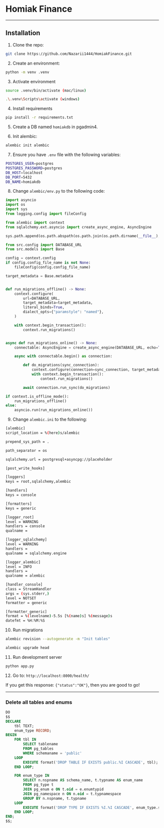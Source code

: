 # Homiak Finance

---

## Installation
1. Clone the repo:
```bash
git clone https://github.com/Nazarii1444/HomiakFinance.git
```

2. Create an environment:
```bash
python -m venv .venv
```

3. Activate environment

```bash
source .venv/bin/activate (mac/linux)
```

```bash
.\.venv\Scripts\activate (windows)
```

4. Install requirements

```bash
pip install -r requirements.txt
```

5. Create a DB named `homiakdb` in pgadmin4.

6. Init alembic:
```bash
alembic init alembic
```

7. Ensure you have `.env` file with the following variables:

```bash
POSTGRES_USER=postgres
POSTGRES_PASSWORD=postgres
DB_HOST=localhost
DB_PORT=5432
DB_NAME=homiakdb
```

8. Change `alembic/env.py` to the following code:
```python
import asyncio
import os
import sys
from logging.config import fileConfig

from alembic import context
from sqlalchemy.ext.asyncio import create_async_engine, AsyncEngine

sys.path.append(os.path.abspath(os.path.join(os.path.dirname(__file__), '..', 'src')))

from src.config import DATABASE_URL
from src.models import Base

config = context.config
if config.config_file_name is not None:
    fileConfig(config.config_file_name)

target_metadata = Base.metadata


def run_migrations_offline() -> None:
    context.configure(
        url=DATABASE_URL,
        target_metadata=target_metadata,
        literal_binds=True,
        dialect_opts={"paramstyle": "named"},
    )

    with context.begin_transaction():
        context.run_migrations()


async def run_migrations_online() -> None:
    connectable: AsyncEngine = create_async_engine(DATABASE_URL, echo=True)

    async with connectable.begin() as connection:

        def do_migrations(sync_connection):
            context.configure(connection=sync_connection, target_metadata=target_metadata)
            with context.begin_transaction():
                context.run_migrations()

        await connection.run_sync(do_migrations)

if context.is_offline_mode():
    run_migrations_offline()
else:
    asyncio.run(run_migrations_online())
```

9. Change `alembic.ini` to the following:
```bash
[alembic]
script_location = %(here)s/alembic

prepend_sys_path = .

path_separator = os

sqlalchemy.url = postgresql+asyncpg://placeholder

[post_write_hooks]

[loggers]
keys = root,sqlalchemy,alembic

[handlers]
keys = console

[formatters]
keys = generic

[logger_root]
level = WARNING
handlers = console
qualname =

[logger_sqlalchemy]
level = WARNING
handlers =
qualname = sqlalchemy.engine

[logger_alembic]
level = INFO
handlers =
qualname = alembic

[handler_console]
class = StreamHandler
args = (sys.stderr,)
level = NOTSET
formatter = generic

[formatter_generic]
format = %(levelname)-5.5s [%(name)s] %(message)s
datefmt = %H:%M:%S
```

10. Run migrations
```bash
alembic revision --autogenerate -m "Init tables"
```

```bash
alembic upgrade head
```

11. Run development server
```bash
python app.py
```

12. Go to: `http://localhost:8000/health/`

If you get this response: `{"status":"OK"}`, then you are good to go!

---

### Delete all tables and enums
```sql
DO
$$
DECLARE
    tbl TEXT;
    enum_type RECORD;
BEGIN
    FOR tbl IN
        SELECT tablename
        FROM pg_tables
        WHERE schemaname = 'public'
    LOOP
        EXECUTE format('DROP TABLE IF EXISTS public.%I CASCADE', tbl);
    END LOOP;

    FOR enum_type IN
        SELECT n.nspname AS schema_name, t.typname AS enum_name
        FROM pg_type t
        JOIN pg_enum e ON t.oid = e.enumtypid
        JOIN pg_namespace n ON n.oid = t.typnamespace
        GROUP BY n.nspname, t.typname
    LOOP
        EXECUTE format('DROP TYPE IF EXISTS %I.%I CASCADE', enum_type.schema_name, enum_type.enum_name);
    END LOOP;
END;
$$;
